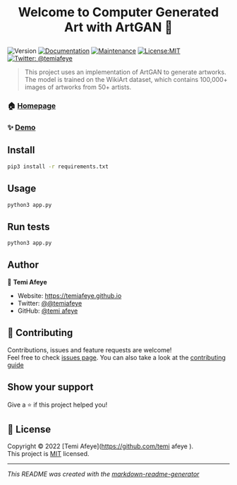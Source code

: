 <h1 align="center">

Welcome to Computer Generated Art with ArtGAN 👋

</h1>
<p>
<img alt="Version" src="https://img.shields.io/badge/version-0.0.1-blue.svg?cacheSeconds=2592000" />
<a href="hhttps://github.com/temiafeye/generative_ai/blob/main/README.md" target="_blank"><img alt="Documentation" src="https://img.shields.io/badge/documentation-yes-brightgreen.svg" /></a>
<a href="https://github.com/temiafeye/generative_ai/graphs/commit-activity" target="_blank"><img alt="Maintenance" src="https://img.shields.io/badge/Maintained%3F-yes-green.svg" /></a>
<a href="https://github.com/temiafeye/generative_ai/blob/main/LICENSE" target="_blank"><img alt="License:MIT" src="https://img.shields.io/badge/License-MIT-yellow.svg" /></a>
<a href="https://twitter.com/@temiafeye" target="_blank"><img alt="Twitter: @temiafeye" src="https://img.shields.io/twitter/follow/@temiafeye.svg?style=social" /></a>
</p>

> This project uses an implementation of ArtGAN to generate artworks. The model is trained on the WikiArt dataset, which contains 100,000+ images of artworks from 50+ artists.
### 🏠 [Homepage](https://github.com/temiafeye/generative_ai)
### ✨ [Demo](https://huggingface.co/spaces/temiafeye/digital_gallery)
## Install
```sh
pip3 install -r requirements.txt

```

## Usage
```sh
python3 app.py

```

## Run tests
```sh
python3 app.py

```

## Author
👤 **Temi Afeye**
* Website: https://temiafeye.github.io
* Twitter: [@@temiafeye](https://twitter.com/@temiafeye)
* GitHub: [@temi afeye](https://github.com/{github_username})




## 🤝 Contributing
Contributions, issues and feature requests are welcome!<br />Feel free to check [issues page](https://github.com/temiafeye/generative_ai/issues). You can also take a look at the [contributing guide](None)
## Show your support
Give a ⭐️ if this project helped you!

## 📝 License

Copyright © 2022 [Temi Afeye](https://github.com/temi afeye ).<br/>
This project is [MIT](https://github.com/temiafeye/generative_ai/blob/main/LICENSE) licensed.

---
_This README was created with the [markdown-readme-generator](https://github.com/pedroermarinho/markdown-readme-generator)_